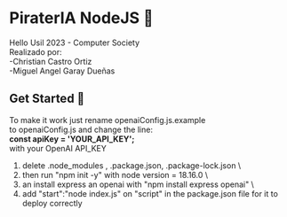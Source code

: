 # PiraterIA NodeJS 📝  
Hello Usil 2023 - Computer Society \
Realizado por: \
-Christian Castro Ortiz \
-Miguel Angel Garay Dueñas 

## Get Started 🚀  
To make it work just rename openaiConfig.js.example \
to openaiConfig.js and change the line: \
**const apiKey = 'YOUR_API_KEY';** \
with your OpenAI API_KEY

1. delete .node_modules , .package.json, .package-lock.json \
2. then run "npm init -y" with node version = 18.16.0 \
3. an install express an openai with  "npm install express openai" \
4. add "start":"node index.js" on "script" in the package.json file for it to deploy correctly

<!-- ## Prebuilt Components/Templates 🔥  
You can checkout prebuilt components and templates by clicking on the menu icon
on the top left corner of the navbar.
    
## Save Readme ✨  
Once you're done, click on the save button to directly save your Readme to your
project's root directory! -->
